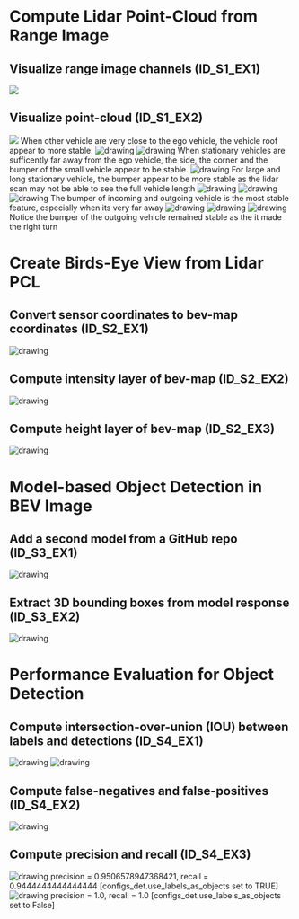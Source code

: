 # Compute Lidar Point-Cloud from Range Image

## Visualize range image channels (ID_S1_EX1)
<img src="img/ri.png"/>

## Visualize point-cloud (ID_S1_EX2)
<img src="img/pcl4.png"/>
When other vehicle are very close to the ego vehicle, the vehicle roof appear to more stable.
<img src="img/pcl2.png" alt="drawing"/>        
<img src="img/pcl1.png" alt="drawing"/>
When stationary vehicles are sufficently far away from the ego vehicle, the side, the corner and the bumper of the small vehicle appear to be stable.   
<img src="img/pcl3.png" alt="drawing"/> 
For large and long stationary  vehicle, the bumper appear to be more stable as the lidar scan may not be able to see the full vehicle length     
<img src="img/pcl5.png" alt="drawing"/> 
<img src="img/pcl6.png" alt="drawing"/> 
<img src="img/pcl7.png" alt="drawing"/> 
The bumper of incoming and outgoing vehicle is the most stable feature, especially when its very far away

<img src="img/pcl8.png" alt="drawing"/> 
<img src="img/pcl9.png" alt="drawing"/> 
<img src="img/pcl10.png" alt="drawing"/> 
Notice the bumper of the outgoing vehicle remained stable as the it made the right turn

# Create Birds-Eye View from Lidar PCL
## Convert sensor coordinates to bev-map coordinates (ID_S2_EX1)
<img src="img/Bev1.png" alt="drawing"/> 

## Compute intensity layer of bev-map (ID_S2_EX2)
<img src="img/Bev3.png" alt="drawing"/> 

## Compute height layer of bev-map (ID_S2_EX3)
<img src="img/Bev4.png" alt="drawing"/> 

# Model-based Object Detection in BEV Image
## Add a second model from a GitHub repo (ID_S3_EX1)
<img src="img/Bev6.png" alt="drawing"/> 

## Extract 3D bounding boxes from model response (ID_S3_EX2)
<img src="img/Bev7.png" alt="drawing"/> 

# Performance Evaluation for Object Detection
## Compute intersection-over-union (IOU) between labels and detections (ID_S4_EX1)
<img src="img/Eval1.png" alt="drawing"/> 
<img src="img/Eval2.png" alt="drawing"/> 

## Compute false-negatives and false-positives (ID_S4_EX2)
<img src="img/Eval3.png" alt="drawing"/> 

## Compute precision and recall (ID_S4_EX3)
<img src="img/Eval6.png" alt="drawing"/>
precision = 0.9506578947368421, recall = 0.9444444444444444 [configs_det.use_labels_as_objects set to TRUE]
<img src="img/Eval7.png" alt="drawing"/>  
precision = 1.0, recall = 1.0 [configs_det.use_labels_as_objects set to False]